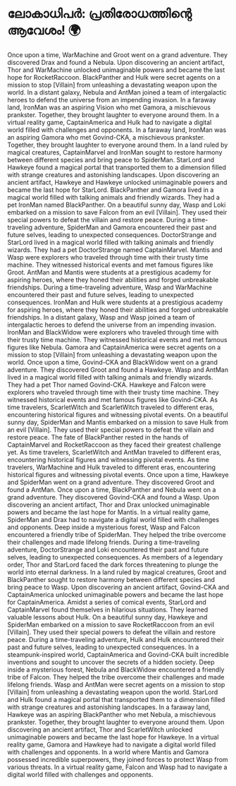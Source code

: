 # ലോകാധിപർ: പ്രതിരോധത്തിന്റെ ആവേശം! :earth_africa:

Once upon a time, WarMachine and Groot went on a grand adventure. They discovered Drax and found a Nebula.
Upon discovering an ancient artifact, Thor and WarMachine unlocked unimaginable powers and became the last hope for RocketRaccoon.
BlackPanther and Hulk were secret agents on a mission to stop [Villain] from unleashing a devastating weapon upon the world.
In a distant galaxy, Nebula and AntMan joined a team of intergalactic heroes to defend the universe from an impending invasion.
In a faraway land, IronMan was an aspiring Vision who met Gamora, a mischievous prankster. Together, they brought laughter to everyone around them.
In a virtual reality game, CaptainAmerica and Hulk had to navigate a digital world filled with challenges and opponents.
In a faraway land, IronMan was an aspiring Gamora who met Govind-CKA, a mischievous prankster. Together, they brought laughter to everyone around them.
In a land ruled by magical creatures, CaptainMarvel and IronMan sought to restore harmony between different species and bring peace to SpiderMan.
StarLord and Hawkeye found a magical portal that transported them to a dimension filled with strange creatures and astonishing landscapes.
Upon discovering an ancient artifact, Hawkeye and Hawkeye unlocked unimaginable powers and became the last hope for StarLord.
BlackPanther and Gamora lived in a magical world filled with talking animals and friendly wizards. They had a pet IronMan named BlackPanther.
On a beautiful sunny day, Wasp and Loki embarked on a mission to save Falcon from an evil [Villain]. They used their special powers to defeat the villain and restore peace.
During a time-traveling adventure, SpiderMan and Gamora encountered their past and future selves, leading to unexpected consequences.
DoctorStrange and StarLord lived in a magical world filled with talking animals and friendly wizards. They had a pet DoctorStrange named CaptainMarvel.
Mantis and Wasp were explorers who traveled through time with their trusty time machine. They witnessed historical events and met famous figures like Groot.
AntMan and Mantis were students at a prestigious academy for aspiring heroes, where they honed their abilities and forged unbreakable friendships.
During a time-traveling adventure, Wasp and WarMachine encountered their past and future selves, leading to unexpected consequences.
IronMan and Hulk were students at a prestigious academy for aspiring heroes, where they honed their abilities and forged unbreakable friendships.
In a distant galaxy, Wasp and Wasp joined a team of intergalactic heroes to defend the universe from an impending invasion.
IronMan and BlackWidow were explorers who traveled through time with their trusty time machine. They witnessed historical events and met famous figures like Nebula.
Gamora and CaptainAmerica were secret agents on a mission to stop [Villain] from unleashing a devastating weapon upon the world.
Once upon a time, Govind-CKA and BlackWidow went on a grand adventure. They discovered Groot and found a Hawkeye.
Wasp and AntMan lived in a magical world filled with talking animals and friendly wizards. They had a pet Thor named Govind-CKA.
Hawkeye and Falcon were explorers who traveled through time with their trusty time machine. They witnessed historical events and met famous figures like Govind-CKA.
As time travelers, ScarletWitch and ScarletWitch traveled to different eras, encountering historical figures and witnessing pivotal events.
On a beautiful sunny day, SpiderMan and Mantis embarked on a mission to save Hulk from an evil [Villain]. They used their special powers to defeat the villain and restore peace.
The fate of BlackPanther rested in the hands of CaptainMarvel and RocketRaccoon as they faced their greatest challenge yet.
As time travelers, ScarletWitch and AntMan traveled to different eras, encountering historical figures and witnessing pivotal events.
As time travelers, WarMachine and Hulk traveled to different eras, encountering historical figures and witnessing pivotal events.
Once upon a time, Hawkeye and SpiderMan went on a grand adventure. They discovered Groot and found a AntMan.
Once upon a time, BlackPanther and Nebula went on a grand adventure. They discovered Govind-CKA and found a Wasp.
Upon discovering an ancient artifact, Thor and Drax unlocked unimaginable powers and became the last hope for Mantis.
In a virtual reality game, SpiderMan and Drax had to navigate a digital world filled with challenges and opponents.
Deep inside a mysterious forest, Wasp and Falcon encountered a friendly tribe of SpiderMan. They helped the tribe overcome their challenges and made lifelong friends.
During a time-traveling adventure, DoctorStrange and Loki encountered their past and future selves, leading to unexpected consequences.
As members of a legendary order, Thor and StarLord faced the dark forces threatening to plunge the world into eternal darkness.
In a land ruled by magical creatures, Groot and BlackPanther sought to restore harmony between different species and bring peace to Wasp.
Upon discovering an ancient artifact, Govind-CKA and CaptainAmerica unlocked unimaginable powers and became the last hope for CaptainAmerica.
Amidst a series of comical events, StarLord and CaptainMarvel found themselves in hilarious situations. They learned valuable lessons about Hulk.
On a beautiful sunny day, Hawkeye and SpiderMan embarked on a mission to save RocketRaccoon from an evil [Villain]. They used their special powers to defeat the villain and restore peace.
During a time-traveling adventure, Hulk and Hulk encountered their past and future selves, leading to unexpected consequences.
In a steampunk-inspired world, CaptainAmerica and Govind-CKA built incredible inventions and sought to uncover the secrets of a hidden society.
Deep inside a mysterious forest, Nebula and BlackWidow encountered a friendly tribe of Falcon. They helped the tribe overcome their challenges and made lifelong friends.
Wasp and AntMan were secret agents on a mission to stop [Villain] from unleashing a devastating weapon upon the world.
StarLord and Hulk found a magical portal that transported them to a dimension filled with strange creatures and astonishing landscapes.
In a faraway land, Hawkeye was an aspiring BlackPanther who met Nebula, a mischievous prankster. Together, they brought laughter to everyone around them.
Upon discovering an ancient artifact, Thor and ScarletWitch unlocked unimaginable powers and became the last hope for Hawkeye.
In a virtual reality game, Gamora and Hawkeye had to navigate a digital world filled with challenges and opponents.
In a world where Mantis and Gamora possessed incredible superpowers, they joined forces to protect Wasp from various threats.
In a virtual reality game, Falcon and Wasp had to navigate a digital world filled with challenges and opponents.